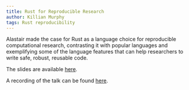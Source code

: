 ```yaml
---
title: Rust for Reproducible Research
author: Killian Murphy
tags: Rust reproducibility
---
```


Alastair made the case for Rust as a language choice for reproducible computational research, contrasting it with popular languages and exemplifying some of the language features that can help researchers to write safe, robust, reusable code.

The slides are available [here][slides].

A recording of the talk can be found [here][recording].

[slides]: /slides/2023-07-26-rust-for-reproducible-research.pdf
[recording]: https://eu-lti.bbcollab.com/recording/c0b1ffc247a64f53833bb0229e7cbc17
